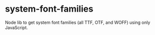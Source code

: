 # system-font-families
Node lib to get system font families (all TTF, OTF, and WOFF) using only JavaScript.
